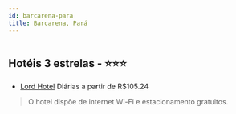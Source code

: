 ```yaml
---
id: barcarena-para
title: Barcarena, Pará
---
```


<center><img src="https://static.hotelurbano.com/reservas/prod0/16/16171/5ca0dbfe0c997_lord-hotel.jpg" alt="" /></center>


## Hotéis 3 estrelas - ⭐️⭐️⭐️

-    [Lord Hotel](https://www.hurb.com/hoteis/barcarena/lord-hotel-16171?cmp=18055) Diárias a partir de R$105.24
   > O hotel dispõe de internet Wi-Fi e estacionamento gratuitos.
